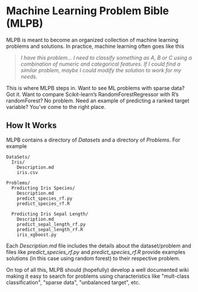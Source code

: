 # Machine Learning Problem Bible (MLPB)

MLPB is meant to become an organized collection of machine learning problems and solutions. In practice, machine learning often goes like this

> *I have this problem... I need to classify something as A, B or C using a combination of numeric and categorical features.  If I could find a similar problem, maybe I could modify the solution to work for my needs.*

This is where MLPB steps in. Want to see ML problems with sparse data? Got it. Want to compare Scikit-learn’s RandomForestRegressor with R’s randomForest? No problem. Need an example of predicting a ranked target variable? You’ve come to the right place.

## How It Works

MLPB contains a directory of *Datasets* and a directory of *Problems*. For example

```
DataSets/
  Iris/
    Description.md
    iris.csv

Problems/
  Predicting Iris Species/
    Description.md
    predict_species_rf.py
    predict_species_rf.R

  Predicting Iris Sepal Length/
    Description.md
    predict_sepal_length_rf.py
    predict_sepal_length_rf.R
    iris_xgboost.py
```

Each *Description.md* file includes the details about the dataset/problem and files like *predict_species_rf.py* and *predict_species_rf.R* provide examples solutions (in this case using random forest) to their respective problem.

On top of all this, MLPB should (hopefully) develop a well documented wiki making it easy to search for problems using  characteristics like "mult-class classification", "sparse data", "unbalanced target", etc.
